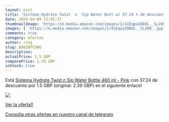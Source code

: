 ```yaml
---
layout: post
title: 'Sistema Hydrate Twist  n  Sip Water Bott al 37.24 % de descuento'
date: 2020-04-09 12:01:37
thumbnailImage: 'https://m.media-amazon.com/images/I/41EqpaIDBdL._SL200_.jpg'
images: [ 'https://m.media-amazon.com/images/I/41EqpaIDBdL._SL200_.jpg' ]
comments: true
category: ofertas
author: ring
slug: B002NPC0WG
description:
actualPrice: 1.5 GBP
comparePrice: 2.39 GBP
inStock: true
---
```


Está [Sistema Hydrate Twist  n  Sip Water Bottle  460 ml - Pink](https://www.amazon.com/dp/B002NPC0WG/?tag=redken08-20) con 37.24 de descuento por 1.5 GBP (original: 2.39 GBP) en el siguiente enlace!

[![](https://m.media-amazon.com/images/I/41EqpaIDBdL._SL200_.jpg)](https://www.amazon.com/dp/B002NPC0WG/?tag=redken08-20)

[Ver la oferta!!](https://www.amazon.com/dp/B002NPC0WG/?tag=redken08-20)

[Consulta otras ofertas en nuestro canal de telegram](https://t.me/s/ofertas25)
